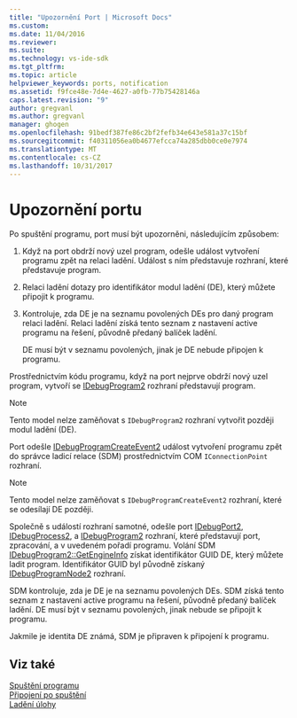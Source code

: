 ```yaml
---
title: "Upozornění Port | Microsoft Docs"
ms.custom: 
ms.date: 11/04/2016
ms.reviewer: 
ms.suite: 
ms.technology: vs-ide-sdk
ms.tgt_pltfrm: 
ms.topic: article
helpviewer_keywords: ports, notification
ms.assetid: f9fce48e-7d4e-4627-a0fb-77b75428146a
caps.latest.revision: "9"
author: gregvanl
ms.author: gregvanl
manager: ghogen
ms.openlocfilehash: 91bedf387fe86c2bf2fefb34e643e581a37c15bf
ms.sourcegitcommit: f40311056ea0b4677efcca74a285dbb0ce0e7974
ms.translationtype: MT
ms.contentlocale: cs-CZ
ms.lasthandoff: 10/31/2017
---
```

# <a name="notifying-the-port"></a>Upozornění portu
Po spuštění programu, port musí být upozorněni, následujícím způsobem:  
  
1.  Když na port obdrží nový uzel program, odešle událost vytvoření programu zpět na relaci ladění. Událost s ním představuje rozhraní, které představuje program.  
  
2.  Relaci ladění dotazy pro identifikátor modul ladění (DE), který můžete připojit k programu.  
  
3.  Kontroluje, zda DE je na seznamu povolených DEs pro daný program relaci ladění. Relaci ladění získá tento seznam z nastavení active programu na řešení, původně předaný balíček ladění.  
  
     DE musí být v seznamu povolených, jinak je DE nebude připojen k programu.  
  
 Prostřednictvím kódu programu, když na port nejprve obdrží nový uzel program, vytvoří se [IDebugProgram2](../../extensibility/debugger/reference/idebugprogram2.md) rozhraní představují program.  
  
> [!NOTE]
>  Tento model nelze zaměňovat s `IDebugProgram2` rozhraní vytvořit později modul ladění (DE).  
  
 Port odešle [IDebugProgramCreateEvent2](../../extensibility/debugger/reference/idebugprogramcreateevent2.md) událost vytvoření programu zpět do správce ladicí relace (SDM) prostřednictvím COM `IConnectionPoint` rozhraní.  
  
> [!NOTE]
>  Tento model nelze zaměňovat s `IDebugProgramCreateEvent2` rozhraní, které se odesílají DE později.  
  
 Společně s událostí rozhraní samotné, odešle port [IDebugPort2](../../extensibility/debugger/reference/idebugport2.md), [IDebugProcess2](../../extensibility/debugger/reference/idebugprocess2.md), a [IDebugProgram2](../../extensibility/debugger/reference/idebugprogram2.md) rozhraní, které představují port, zpracování, a v uvedeném pořadí programu. Volání SDM [IDebugProgram2::GetEngineInfo](../../extensibility/debugger/reference/idebugprogram2-getengineinfo.md) získat identifikátor GUID DE, který můžete ladit program. Identifikátor GUID byl původně získaný [IDebugProgramNode2](../../extensibility/debugger/reference/idebugprogramnode2.md) rozhraní.  
  
 SDM kontroluje, zda je DE je na seznamu povolených DEs. SDM získá tento seznam z nastavení active programu na řešení, původně předaný balíček ladění. DE musí být v seznamu povolených, jinak nebude se připojit k programu.  
  
 Jakmile je identita DE známá, SDM je připraven k připojení k programu.  
  
## <a name="see-also"></a>Viz také  
 [Spuštění programu](../../extensibility/debugger/launching-a-program.md)   
 [Připojení po spuštění](../../extensibility/debugger/attaching-after-a-launch.md)   
 [Ladění úlohy](../../extensibility/debugger/debugging-tasks.md)